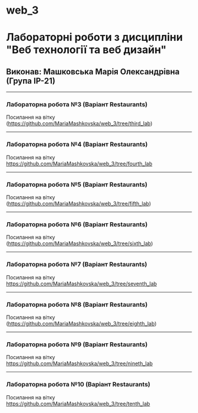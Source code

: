 # web_3
# Лабораторні роботи з дисципліни "Веб технології та веб дизайн"

## Виконав: Машковська Марія Олександрівна (Група ІР-21)

***
### Лабораторна робота №3 (Варіант Restaurants)
Посилання на вітку (https://github.com/MariaMashkovska/web_3/tree/third_lab)

***
### Лабораторна робота №4 (Варіант Restaurants)
Посилання на вітку https://github.com/MariaMashkovska/web_3/tree/fourth_lab

***
### Лабораторна робота №5 (Варіант Restaurants)
Посилання на вітку (https://github.com/MariaMashkovska/web_3/tree/fifth_lab)

***
### Лабораторна робота №6 (Варіант Restaurants)
Посилання на вітку (https://github.com/MariaMashkovska/web_3/tree/sixth_lab)

***
### Лабораторна робота №7 (Варіант Restaurants)
Посилання на вітку https://github.com/MariaMashkovska/web_3/tree/seventh_lab

***
### Лабораторна робота №8 (Варіант Restaurants)
Посилання на вітку (https://github.com/MariaMashkovska/web_3/tree/eighth_lab)

***
### Лабораторна робота №9 (Варіант Restaurants)
Посилання на вітку https://github.com/MariaMashkovska/web_3/tree/nineth_lab

***
### Лабораторна робота №10 (Варіант Restaurants)
Посилання на вітку https://github.com/MariaMashkovska/web_3/tree/tenth_lab

